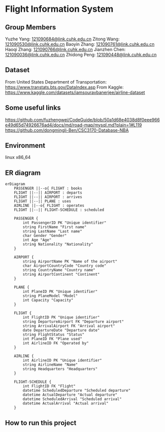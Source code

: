 # Flight Information System

## Group Members

Yuzhe Yang: <121090684@link.cuhk.edu.cn>
Zitong Wang: <121090530@link.cuhk.edu.cn>
Baoyin Zhang: <121090761@link.cuhk.edu.cn>
Haoqi Zhang: <121090766@link.cuhk.edu.cn>
Jianzhen Chen: <121090036@link.cuhk.edu.cn>
Zhidong Peng: <121090448@link.cuhk.edu.cn>

## Dataset

From United States Department of Transportation: <https://www.transtats.bts.gov/DataIndex.asp>
From Kaggle: <https://www.kaggle.com/datasets/iamsouravbanerjee/airline-dataset>

## Some useful links

<https://github.com/fuzhengwei/CodeGuide/blob/50a1d68e4038d8f0eee966e49d65d74926676ad4/docs/md/road-map/mysql.md?plain=1#L119>
<https://github.com/dongmingli-Ben/CSC3170-Database-NBA>

## Environment

linux x86_64

## ER diagram

```mermaid
erDiagram
    PASSENGER ||--o{ FLIGHT : books
    FLIGHT ||--|| AIRPORT : departs
    FLIGHT ||--|| AIRPORT : arrives
    FLIGHT ||--|| PLANE : uses
    AIRLINE ||--o{ FLIGHT : operates
    FLIGHT ||--|| FLIGHT-SCHEDULE : scheduled

    PASSENGER {
        int PassengerID PK "Unique identifier"
        string FirstName "First name"
        string LastName "Last name"
        char Gender "Gender"
        int Age "Age"
        string Nationality "Nationality"
    }

    AIRPORT {
        string AirportName PK "Name of the airport"
        char AirportCountryCode "Country code"
        string CountryName "Country name"
        string AirportContinent "Continent"
    }

    PLANE {
        int PlaneID PK "Unique identifier"
        string PlaneModel "Model"
        int Capacity "Capacity"
    }

    FLIGHT {
        int FlightID PK "Unique identifier"
        string DepartureAirport FK "Departure airport"
        string ArrivalAirport FK "Arrival airport"
        date DepartureDate "Departure date"
        string FlightStatus "Status"
        int PlaneID FK "Plane used"
        int AirlineID FK "Operated by"
    }

    AIRLINE {
        int AirlineID PK "Unique identifier"
        string AirlineName "Name"
        string Headquarters "Headquarters"
    }

    FLIGHT-SCHEDULE {
        int FlightID FK "Flight"
        datetime ScheduledDeparture "Scheduled departure"
        datetime ActualDeparture "Actual departure"
        datetime ScheduledArrival "Scheduled arrival"
        datetime ActualArrival "Actual arrival"
    }
```

## How to run this project
